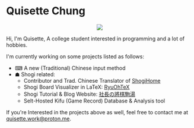 # Quisette Chung
<div align="center">
<img  src="https://github-readme-stats.vercel.app/api?username=Quisette&show_icons=true&theme=dark&count_private=true&rank_icon=github"> </img>
</div>



Hi, I'm Quisette, A college student interested in programming and a lot of hobbies.

I'm currently working on some projects listed as follows:
* ⌨ A new (Traditional) Chinese input method
* ☗ Shogi related:
  * Contributor and Trad. Chinese Translator of [ShogiHome](https://github.com/sunfish-shogi/electron-shogi)
  * Shogi Board Visualizer in LaTeX: [RyuOhTeX](https://github.com/RyuOhTeX/RyuOhTeX)
  * Shogi Tutorial & Blog Website: [社長の將棋駒湯](https://komasoup.asobigoma.com)
  * Selt-Hosted Kifu (Game Record) Database & Analysis tool


If you're Interested in the projects above as well, feel free to contact me at [quisette.work@proton.me](mailto:quisette.work@proton.me).
